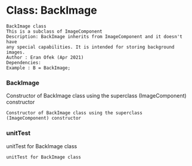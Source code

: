 # Class: BackImage



    
    BackImage class  
    This is a subclass of ImageComponent  
    Description: BackImage inherits from ImageComponent and it doesn't have  
    any special capabilities. It is intended for storing background images.  
    Author : Eran Ofek (Apr 2021)  
    Dependencies:  
    Example : B = BackImage;  
      
### BackImage

Constructor of BackImage class using the superclass (ImageComponent) constructor


    
    Constructor of BackImage class using the superclass  
    (ImageComponent) constructor  
      
### unitTest

unitTest for BackImage class


    
    unitTest for BackImage class  
      
